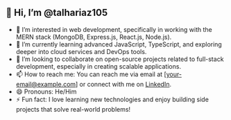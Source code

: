 ## 👋 Hi, I’m @talhariaz105

- 👀 I’m interested in web development, specifically in working with the MERN stack (MongoDB, Express.js, React.js, Node.js).
- 🌱 I’m currently learning advanced JavaScript, TypeScript, and exploring deeper into cloud services and DevOps tools.
- 💞️ I’m looking to collaborate on open-source projects related to full-stack development, especially in creating scalable applications.
- 📫 How to reach me: You can reach me via email at [your-email@example.com] or connect with me on [LinkedIn](https://www.linkedin.com/in/your-linkedin-profile).
- 😄 Pronouns: He/Him
- ⚡ Fun fact: I love learning new technologies and enjoy building side projects that solve real-world problems!

<!---
talhariaz105/talhariaz105 is a ✨ special ✨ repository because its `README.md` (this file) appears on your GitHub profile.
You can click the Preview link to take a look at your changes.
--->
